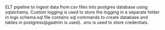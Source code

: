 ELT pipeline to ingest data from csv files into postgres database using sqlalchemy.
Custom logging is used to store the logging in a separate folder in logs
schema.sql file contains sql commands to create database and tables in postgress(pgadmin is used).
.env is used to store credentials.
